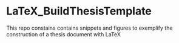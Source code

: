 # LaTeX_BuildThesisTemplate
This repo constains contains snippets and figures to exemplify the construction of a thesis document with LaTeX
